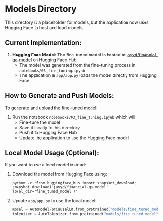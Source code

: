 # Models Directory

This directory is a placeholder for models, but the application now uses Hugging Face to host and load models.

## Current Implementation:

1. **Hugging Face Model**: The fine-tuned model is hosted at [jayyd/financial-qa-model](https://huggingface.co/jayyd/financial-qa-model) on Hugging Face Hub
   - The model was generated from the fine-tuning process in `notebooks/03_fine_tuning.ipynb`
   - The application in `app/app.py` loads the model directly from Hugging Face

## How to Generate and Push Models:

To generate and upload the fine-tuned model:
1. Run the notebook `notebooks/03_fine_tuning.ipynb` which will:
   - Fine-tune the model
   - Save it locally to this directory
   - Push it to Hugging Face Hub
   - Update the application to use the Hugging Face model

## Local Model Usage (Optional):

If you want to use a local model instead:
1. Download the model from Hugging Face using:
   ```
   python -c "from huggingface_hub import snapshot_download; snapshot_download('jayyd/financial-qa-model', local_dir='fine_tuned_model')"
   ```
2. Update `app/app.py` to use the local model:
   ```python
   model = AutoModelForCausalLM.from_pretrained("models/fine_tuned_model")
   tokenizer = AutoTokenizer.from_pretrained("models/fine_tuned_model")
   ```
